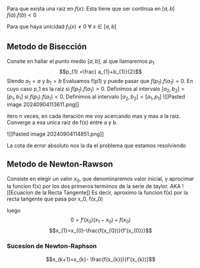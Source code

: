 Para que exista una raiz en $f(x)$:
Esta tiene que ser continua en $[a,b]$
$f(a).f(b)<0$

Para que haya unicidad
$f_{1}(x)\neq 0 \ \forall  \ x \in [a,b]$


## Metodo de Bisección 
Consite en hallar el punto medio $[a,b]$, al que llamaremos $p_1$
$$p_{1} =\frac{ a_{1}+b_{1}}{2}$$
SIendo $a_1 = a$ y $b_{1} = b$
Evaluamos f(p1) y puede pasar que $f(p_{1}).f(a_{1})=0$. En cuyo caso p_1 es la raiz
si $f(p_{1}).f(a_{1})>0$. Definimos al intervalo $[a_{2}, b_{2}]=[p_{1}, b_{1}]$
si $f(p_{1}).f(a_{1})<0$. Definimos al intervalo $[a_{2}, b_{2}]=[a_{1}, p_{1}]$
![[Pasted image 20240904113611.png]]

itero n veces, en cada iteración me voy acercando mas y mas a la raiz. Converge a esa unica raiz de f(x) entre a y b.

![[Pasted image 20240904114851.png]]

La cota de error absoluto nos la da el problema que estamos resolviendo


## Metodo de Newton-Rawson
Consiste en elegir un valor $x_{0}$, que denominaremos valor inicial, y aprocimar la funcion f(x) por los dos primeros termiinos de la serie de taylor. AKA ![[Ecuacíon de la Recta Tangente]]
Es decir, aproximo la funcion f(x) por la recta tangente que pasa por x_0, f(x_0)

luego $$0 =f'(x_{0})(x_{1}-x_{0})+f(x_{0}) $$
$$x_{1}=x_{0}-\frac{f(x_{0})}{f'(x_{0})}$$

### Sucesion de Newton-Raphson 
$$x_{k+1}=x_{k}- \frac{f(x_{k})}{f'(x_{k})}$$